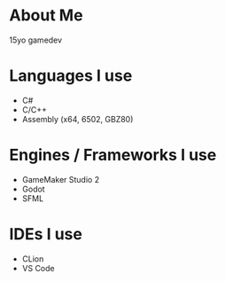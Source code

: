 # About Me
15yo gamedev

# Languages I use
- C#
- C/C++
- Assembly (x64, 6502, GBZ80)

# Engines / Frameworks I use
- GameMaker Studio 2
- Godot
- SFML

# IDEs I use
- CLion
- VS Code

<!---
BlueManDev/BlueManDev is a ✨ special ✨ repository because its `README.md` (this file) appears on your GitHub profile.
You can click the Preview link to take a look at your changes.
--->
